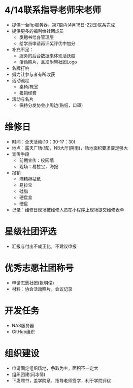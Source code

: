 # 4/14联系指导老师宋老师

- 提供一台ftp服务器，第7周内(4月16日-22日)联系完成
- 提供更多的福利给社团成员
  - 发聘书给各管理层
  - 给学员申请再评奖评优中加分
- 补充不足：
  - 服务的后台数据来体现活跃度
  - 活动照片，且须附带社团Logo
- 名牌打响
- 努力让参与者有所收获
- 活动流程
  - 桌椅/教室
  - 报销经费
- 活动与名片
  - 保持分发协会小周边(贴纸，口罩)

# 维修日

- 时间：全天活动(10：30-17：30)
- 地点：露天广场(晴)，NB大厅(阴雨)，场地面积要求要足够大
- 宣传手段
  - 前期宣传：校园墙
  - 现场：易拉宝，海报
- 报销
  - 酒精擦拭纸
  - 易拉宝
  - 硅脂
  - 硬盘盒
  - 硬盘
- 记录：维修日现场被维修人员在小程序上现场提交维修表单

# 星级社团评选

- 汇报与付出不成正比，不建议申报

# 优秀志愿社团称号

- 申请志愿社团(张明俊)
- 材料：协会活动照片，会议记录

# 开发任务

- NAS服务器
- GitHub组织

# 组织建设

- 申请固定组织场地，争取为主，面积不一定大
- 组织团建(闪冰倩)
- 下发聘书，盖学院章，指导老师签字，利于学院评优
